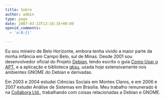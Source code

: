 ```yaml
---
title: Sobre
author: admin
type: page
date: 2007-03-23T13:16:35+00:00
openid_comments:
  - 'a:0:{}'

---
```

Eu sou mineiro de Belo Horizonte, embora tenha vivido a maior parte da minha infância em Campo Belo, sul de Minas. Desde 2001 sou desenvolvedor oficial do Projeto [Debian][1], tendo escrito o guia [Como Usar o APT][2], e a aplicação e biblioteca [gksu][3], usada hoje extensivamente nos ambientes GNOME do Debian e derivadas.

Em 2003 e 2004 estudei Ciências Sociais em Montes Claros, e em 2006 e 2007 estudei Análise de Sistemas em Brasília. Meu trabalho remunerado é na [Collabora Ltd.][4], trabalhando com coisas relacionadas a Debian e GNOME.

 [1]: http://www.debian.org/
 [2]: http://www.debian.org/doc/user-manuals#apt-howto
 [3]: http://www.nongnu.org/gksu/
 [4]: http://collabora.co.uk/